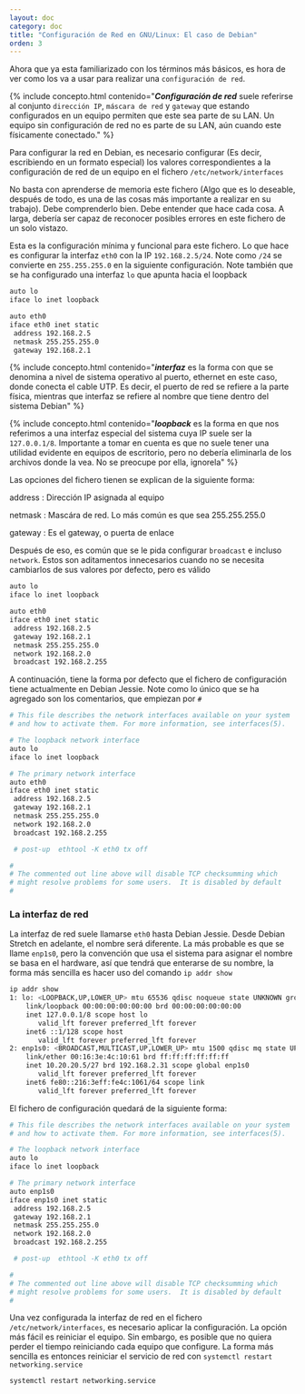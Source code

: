 ```yaml
---
layout: doc
category: doc
title: "Configuración de Red en GNU/Linux: El caso de Debian"
orden: 3
---
```


Ahora que ya esta familiarizado con los términos más básicos, es hora de ver como los va a usar para realizar una `configuración de red`. 

{% include concepto.html contenido="***Configuración de red*** suele referirse al conjunto `dirección IP`, `máscara de red` y  `gateway` que estando configurados en un equipo permiten que este sea parte de su LAN. Un equipo sin configuración de red no es parte de su LAN, aún cuando este físicamente conectado." %}

Para configurar la red en Debian, es necesario configurar (Es decir, escribiendo en un formato especial) los valores correspondientes a la configuración de red de un equipo en el fichero `/etc/network/interfaces`

No basta con aprenderse de memoria este fichero (Algo que es lo deseable, después de todo, es una de las cosas más importante a realizar en su trabajo). Debe comprenderlo bien. Debe entender que hace cada cosa. A larga, debería ser capaz de reconocer posibles errores en este fichero de un solo vistazo.

Esta es la configuración mínima y funcional para este fichero. Lo que hace es configurar la interfaz `eth0` con la IP `192.168.2.5/24`. Note como `/24` se convierte en `255.255.255.0` en la siguiente configuración.
Note también que se ha configurado una interfaz `lo` que apunta hacia el loopback

```bash
auto lo
iface lo inet loopback

auto eth0
iface eth0 inet static
 address 192.168.2.5
 netmask 255.255.255.0
 gateway 192.168.2.1

```

{% include concepto.html contenido="***interfaz*** es la forma con que se denomina a nivel de sistema operativo al puerto, ethernet en este caso, donde conecta el cable UTP. Es decir, el puerto de red se refiere a la parte física, mientras que interfaz se refiere al nombre que tiene dentro del sistema Debian" %}

{% include concepto.html contenido="***loopback*** es la forma en que nos referimos a una interfaz especial del sistema cuya IP suele ser la `127.0.0.1/8`. Importante a tomar en cuenta es que no suele tener una utilidad evidente en equipos de escritorio, pero no debería eliminarla de los archivos donde la vea. No se preocupe por ella, ignorela" %}

Las opciones del fichero tienen se explican de la siguiente forma: 
 
address
: Dirección IP asignada al equipo

netmask
: Mascára de red. Lo más común es que sea 255.255.255.0

gateway
: Es el gateway, o puerta de enlace 

Después de eso, es común que se le pida configurar `broadcast` e incluso `network`. Estos son aditamentos innecesarios cuando no se necesita cambiarlos de sus valores por defecto, pero es válido

```bash
auto lo
iface lo inet loopback

auto eth0
iface eth0 inet static
 address 192.168.2.5
 gateway 192.168.2.1
 netmask 255.255.255.0
 network 192.168.2.0
 broadcast 192.168.2.255

```

A continuación, tiene la forma por defecto que el fichero de configuración tiene actualmente en Debian Jessie. Note como lo único que se ha agregado son los comentarios, que empiezan por `#`

```bash
# This file describes the network interfaces available on your system
# and how to activate them. For more information, see interfaces(5).

# The loopback network interface
auto lo
iface lo inet loopback

# The primary network interface
auto eth0
iface eth0 inet static
 address 192.168.2.5
 gateway 192.168.2.1
 netmask 255.255.255.0
 network 192.168.2.0
 broadcast 192.168.2.255

 # post-up  ethtool -K eth0 tx off

#
# The commented out line above will disable TCP checksumming which
# might resolve problems for some users.  It is disabled by default
#

```

### La interfaz de red ###
La interfaz de red suele llamarse `eth0` hasta Debian Jessie. Desde Debian Stretch  en adelante, el nombre será diferente. La más probable es que se llame `enp1s0`, pero la convención que usa el sistema para asignar el nombre se basa en el hardware, así que tendrá que enterarse de su nombre, la forma más sencilla es hacer uso del comando `ip addr show`  

```bash
ip addr show
1: lo: <LOOPBACK,UP,LOWER_UP> mtu 65536 qdisc noqueue state UNKNOWN group default 
    link/loopback 00:00:00:00:00:00 brd 00:00:00:00:00:00
    inet 127.0.0.1/8 scope host lo
       valid_lft forever preferred_lft forever
    inet6 ::1/128 scope host 
       valid_lft forever preferred_lft forever
2: enp1s0: <BROADCAST,MULTICAST,UP,LOWER_UP> mtu 1500 qdisc mq state UP group default qlen 1000
    link/ether 00:16:3e:4c:10:61 brd ff:ff:ff:ff:ff:ff
    inet 10.20.20.5/27 brd 192.168.2.31 scope global enp1s0
       valid_lft forever preferred_lft forever
    inet6 fe80::216:3eff:fe4c:1061/64 scope link 
       valid_lft forever preferred_lft forever
```

El fichero de configuración quedará de la siguiente forma:

```bash
# This file describes the network interfaces available on your system
# and how to activate them. For more information, see interfaces(5).

# The loopback network interface
auto lo
iface lo inet loopback

# The primary network interface
auto enp1s0
iface enp1s0 inet static
 address 192.168.2.5
 gateway 192.168.2.1
 netmask 255.255.255.0
 network 192.168.2.0
 broadcast 192.168.2.255

 # post-up  ethtool -K eth0 tx off

#
# The commented out line above will disable TCP checksumming which
# might resolve problems for some users.  It is disabled by default
#

```

Una vez configurada la interfaz de red en el fichero `/etc/network/interfaces`, es necesario aplicar la configuración. La opción más fácil es reiniciar el equipo. Sin embargo, es posible que no quiera perder el tiempo reiniciando cada equipo que configure. La forma más sencilla es entonces reiniciar el servicio de red con `systemctl restart networking.service`

```bash
systemctl restart networking.service
```
